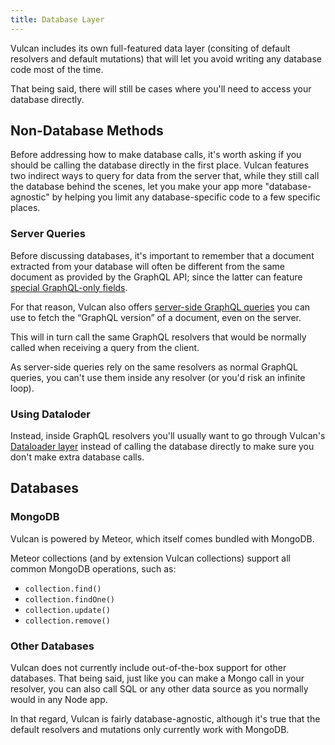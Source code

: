 ```yaml
---
title: Database Layer
---
```


Vulcan includes its own full-featured data layer (consiting of default resolvers and default mutations) that will let you avoid writing any database code most of the time. 

That being said, there will still be cases where you'll need to access your database directly. 

## Non-Database Methods

Before addressing how to make database calls, it's worth asking if you should be calling the database directly in the first place. Vulcan features two indirect ways to query for data from the server that, while they still call the database behind the scenes, let you make your app more "database-agnostic" by helping you limit any database-specific code to a few specific places. 

### Server Queries

Before discussing databases, it's important to remember that a document extracted from your database will often be different from the same document as provided by the GraphQL API; since the latter can feature [special GraphQL-only fields](/field-resolvers.html#GraphQL-Only-Fields).

For that reason, Vulcan also offers [server-side GraphQL queries](/server-queries.html) you can use to fetch the “GraphQL version” of a document, even on the server. 

This will in turn call the same GraphQL resolvers that would be normally called when receiving a query from the client. 

As server-side queries rely on the same resolvers as normal GraphQL queries, you can't use them inside any resolver (or you'd risk an infinite loop). 

### Using Dataloder

Instead, inside GraphQL resolvers you'll usually want to go through Vulcan's [Dataloader layer](/performance.html#Caching-amp-Batching) instead of calling the database directly to make sure you don't make extra database calls.

## Databases

### MongoDB

Vulcan is powered by Meteor, which itself comes bundled with MongoDB. 

Meteor collections (and by extension Vulcan collections) support all common MongoDB operations, such as:

- `collection.find()`
- `collection.findOne()`
- `collection.update()`
- `collection.remove()`

### Other Databases

Vulcan does not currently include out-of-the-box support for other databases. That being said, just like you can make a Mongo call in your resolver, you can also call SQL or any other data source as you normally would in any Node app. 

In that regard, Vulcan is fairly database-agnostic, although it's true that the default resolvers and mutations only currently work with MongoDB. 